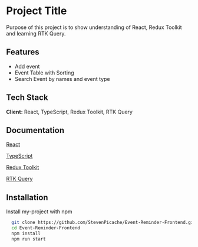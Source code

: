 # Project Title

Purpose of this project is to show understanding of React, Redux Toolkit and learning RTK Query.

## Features

- Add event
- Event Table with Sorting
- Search Event by names and event type

## Tech Stack

**Client:** React, TypeScript, Redux Toolkit, RTK Query

## Documentation

[React](https://react.dev/)

[TypeScript](https://www.typescriptlang.org/)

[Redux Toolkit](https://redux-toolkit.js.org/)

[RTK Query](https://redux-toolkit.js.org/rtk-query/overview)

## Installation

Install my-project with npm

```bash
  git clone https://github.com/StevenPicache/Event-Reminder-Frontend.git
  cd Event-Reminder-Frontend
  npm install
  npm run start
```
